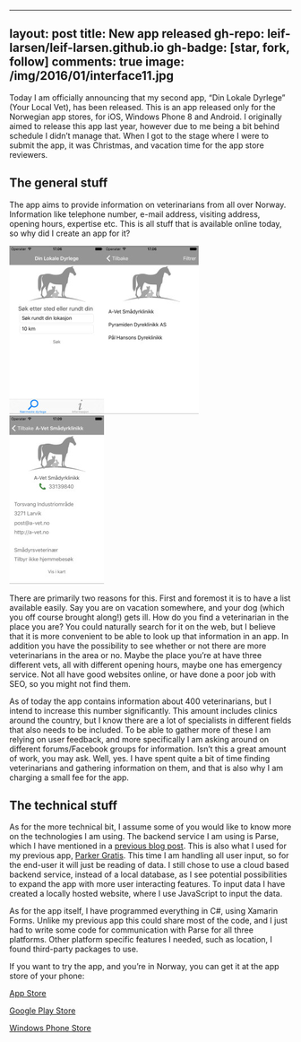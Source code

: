 
---
layout: post
title: New app released
gh-repo: leif-larsen/leif-larsen.github.io
gh-badge: [star, fork, follow]
comments: true
image: /img/2016/01/interface11.jpg
---
    
    
Today I am officially announcing that my second app, “Din Lokale Dyrlege” (Your Local Vet), has been released. This is an app released only for the Norwegian app stores, for iOS, Windows Phone 8 and Android. I originally aimed to release this app last year, however due to me being a bit behind schedule I didn’t manage that. When I got to the stage where I were to submit the app, it was Christmas, and vacation time for the app store reviewers.


## The general stuff

The app aims to provide information on veterinarians from all over Norway. Information like telephone number, e-mail address, visiting address, opening hours, expertise etc. This is all stuff that is available online today, so why did I create an app for it?

![Entry page "Din Lokale Dyrlege"](/img/2016/01/0x0ss-169x300.jpg)![Search results "Din Lokale Dyrlege"](/img/2016/01/0x0ss-1-169x300.jpg)![Vet details "Din Lokale Dyrlege"](/img/2016/01/0x0ss-2-169x300.jpg)

There are primarily two reasons for this. First and foremost it is to have a list available easily. Say you are on vacation somewhere, and your dog (which you off course brought along!) gets ill. How do you find a veterinarian in the place you are? You could naturally search for it on the web, but I believe that it is more convenient to be able to look up that information in an app. In addition you have the possibility to see whether or not there are more veterinarians in the area or no. Maybe the place you’re at have three different vets, all with different opening hours, maybe one has emergency service. Not all have good websites online, or have done a poor job with SEO, so you might not find them.

As of today the app contains information about 400 veterinarians, but I intend to increase this number significantly. This amount includes clinics around the country, but I know there are a lot of specialists in different fields that also needs to be included. To be able to gather more of these I am relying on user feedback, and more specifically I am asking around on different forums/Facebook groups for information. Isn’t this a great amount of work, you may ask. Well, yes. I have spent quite a bit of time finding veterinarians and gathering information on them, and that is also why I am charging a small fee for the app.


## The technical stuff

As for the more technical bit, I assume some of you would like to know more on the technologies I am using. The backend service I am using is Parse, which I have mentioned in a [previous blog post](http://blog.leiflarsen.org/cloud-based-back-end-service). This is also what I used for my previous app, [Parker Gratis](http://blog.leiflarsen.org/released-my-first-ios-app). This time I am handling all user input, so for the end-user it will just be reading of data. I still chose to use a cloud based backend service, instead of a local database, as I see potential possibilities to expand the app with more user interacting features. To input data I have created a locally hosted website, where I use JavaScript to input the data.

As for the app itself, I have programmed everything in C#, using Xamarin Forms. Unlike my previous app this could share most of the code, and I just had to write some code for communication with Parse for all three platforms. Other platform specific features I needed, such as location, I found third-party packages to use.

If you want to try the app, and you’re in Norway, you can get it at the app store of your phone:

[App Store](https://itunes.apple.com/us/app/din-lokale-dyrlege/id982914308?l=nb&ls=1&mt=8)

[Google Play Store](https://play.google.com/store/apps/details?id=org.leiflarsen.thelocalvet)

[Windows Phone Store](https://www.microsoft.com/store/apps/9NBLGGH5K1S1)


